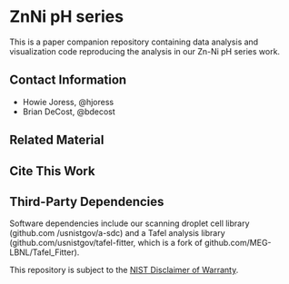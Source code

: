 # ZnNi pH series

This is a paper companion repository containing data analysis and visualization code reproducing the analysis in our Zn-Ni pH series work.

## Contact Information
- Howie Joress, @hjoress
- Brian DeCost, @bdecost


## Related Material


## Cite This Work

<!-- Please provide a DOI, URL, and suggested citation. -->


## Third-Party Dependencies

Software dependencies include our scanning droplet cell library (github.com /usnistgov/a-sdc) and a Tafel analysis library (github.com/usnistgov/tafel-fitter, which is a fork of github.com/MEG-LBNL/Tafel_Fitter).

This repository is subject to the [NIST Disclaimer of Warranty](LICENSE.md).
